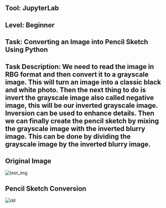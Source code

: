 ## Tool: JupyterLab
## Level: Beginner

## Task: Converting an Image into Pencil Sketch Using Python

## Task Description: We need to read the image in RBG format and then convert it to a grayscale image. This will turn an image into a classic black and white photo. Then the next thing to do is invert the grayscale image also called negative image, this will be our inverted grayscale image. Inversion can be used to enhance details. Then we can finally create the pencil sketch by mixing the grayscale image with the inverted blurry image. This can be done by dividing the grayscale image by the inverted blurry image.

## Original Image
![test_img](https://user-images.githubusercontent.com/70642412/130467855-7f87d391-d463-4916-8b83-6dceb7d8a86f.jpg)

## Pencil Sketch Conversion
![dd](https://user-images.githubusercontent.com/70642412/130467862-ee954ae8-250b-40e7-a227-d5c3d433a02f.PNG)



